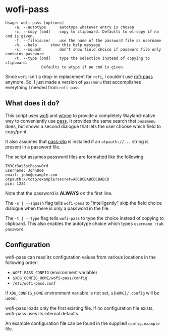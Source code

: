 # wofi-pass
```
Usage: wofi-pass [options]
	-a, --autotype		autotype whatever entry is chosen
	-c, --copy [cmd]	copy to clipboard. Defaults to wl-copy if no cmd is given.
	-f, --fileisuser	use the name of the password file as username
	-h, --help		show this help message
	-s, --squash		don't show field choice if password file only contains password
	-t, --type [cmd]	type the selection instead of copying to clipboard.
				Defaults to wtype if no cmd is given.
```

Since `wofi` isn't a drop-in replacement for `rofi`, I couldn't use 
[rofi-pass](https://github.com/carnager/rofi-pass) anymore. So, I just made a 
version of `passmenu` that accomplishes everything I needed from `rofi-pass`. 

## What does it do?
This script uses [wofi](https://hg.sr.ht/~scoopta/wofi) and 
[wtype](https://github.com/atx/wtype) to provide a completely 
Wayland-native way to conveniently use [pass](https://www.passwordstore.org/). 
It provides the same search that `passmenu` does, but shows a second dialogue 
that lets the user choose which field to copy/print.

It also assumes that [pass-otp](https://github.com/tadfisher/pass-otp) is 
installed if an `otpauth://...` string is present in a password file.

The script assumes password files are formatted like the following:
```
Th3Gr3at3stPassw0rd
username: JohnDoe
email: john@example.com
otpauth://totp/example?secret=ABCDCBABCDCBABCD
pin: 1234
```
Note that the password is **ALWAYS** on the first line.

The `-s | --squash` flag tells `wofi-pass` to "intelligently" skip 
the field choice dialogue when there is only a password in the file.

The `-t | --type` flag tells `wofi-pass` to type the choice instead of copying 
to clipboard. This also enables the autotype choice which types 
`username :tab password`.

## Configuration

wofi-pass can read its configuration values from various locations in the following order:
* `WOFI_PASS_CONFIG` (environment variable)
* `$XDG_CONFIG_HOME/wofi-pass/config`
* `/etc/wofi-pass.conf`

If `XDG_CONFIG_HOME` environment variable is not set, `${HOME}/.config` will be used.

wofi-pass loads only the first existing file. If no configuration file exists, wofi-pass uses its internal defaults.

An example configuration file can be found in the supplied `config.example` file.
